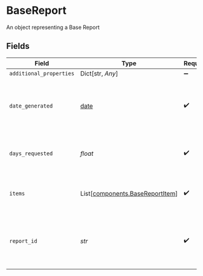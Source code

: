 # BaseReport

An object representing a Base Report


## Fields

| Field                                                                                                                                        | Type                                                                                                                                         | Required                                                                                                                                     | Description                                                                                                                                  |
| -------------------------------------------------------------------------------------------------------------------------------------------- | -------------------------------------------------------------------------------------------------------------------------------------------- | -------------------------------------------------------------------------------------------------------------------------------------------- | -------------------------------------------------------------------------------------------------------------------------------------------- |
| `additional_properties`                                                                                                                      | Dict[str, *Any*]                                                                                                                             | :heavy_minus_sign:                                                                                                                           | N/A                                                                                                                                          |
| `date_generated`                                                                                                                             | [date](https://docs.python.org/3/library/datetime.html#date-objects)                                                                         | :heavy_check_mark:                                                                                                                           | The date and time when the Base Report was created, in [ISO 8601](https://wikipedia.org/wiki/ISO_8601) format (e.g. "2018-04-12T03:32:11Z"). |
| `days_requested`                                                                                                                             | *float*                                                                                                                                      | :heavy_check_mark:                                                                                                                           | The number of days of transaction history requested.                                                                                         |
| `items`                                                                                                                                      | List[[components.BaseReportItem](../../models/components/basereportitem.md)]                                                                 | :heavy_check_mark:                                                                                                                           | Data returned by Plaid about each of the Items included in the Base Report.                                                                  |
| `report_id`                                                                                                                                  | *str*                                                                                                                                        | :heavy_check_mark:                                                                                                                           | A unique ID identifying an Base Report. Like all Plaid identifiers, this ID is case sensitive.                                               |